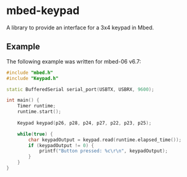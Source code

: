 # mbed-keypad
A library to provide an interface for a 3x4 keypad in Mbed.

## Example
The following example was written for mbed-06 v6.7:
```c++
#include "mbed.h"
#include "Keypad.h"

static BufferedSerial serial_port(USBTX, USBRX, 9600);

int main() {
    Timer runtime;
    runtime.start();
    
    Keypad keypad(p26, p28, p24, p27, p22, p23, p25);

    while(true) {
        char keypadOutput = keypad.read(runtime.elapsed_time());
        if (keypadOutput != 0) {
            printf("Button pressed: %c\r\n", keypadOutput);
        }
    }
}

```
